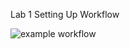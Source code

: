 Lab 1 Setting Up Workflow

![example workflow](https://github.com/tgnielse1145/lab1/actions/workflows/main.yml/badge.svg)

